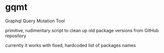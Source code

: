 # gqmt
Graphql Query Mutation Tool

primitive, rudimentary script to clean up old package versions from
GitHub repository

currently it works with fixed, hardcoded list of packages names
